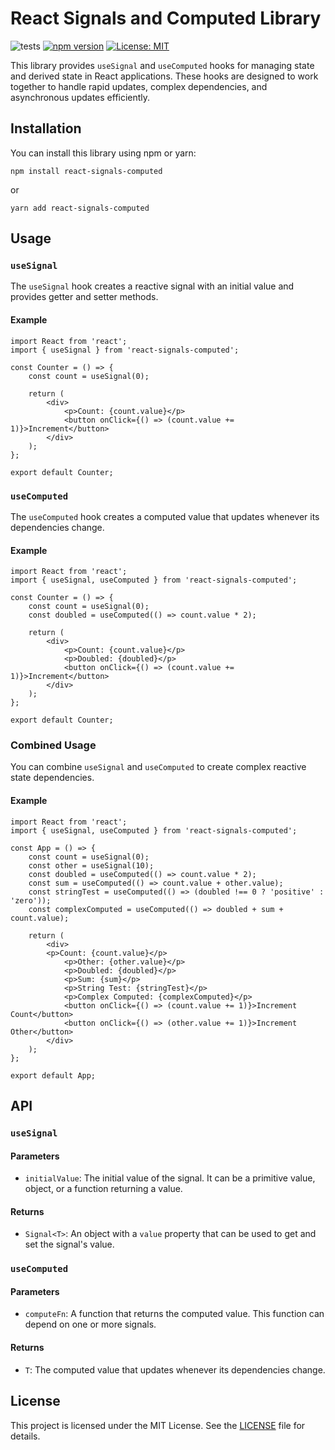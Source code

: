 # React Signals and Computed Library

![tests](https://github.com/benjamindigiorgio/react-computed-ref/workflows/test/badge.svg?branch=main)
[![npm version](https://badge.fury.io/js/react-signals-computed.svg)](https://badge.fury.io/js/react-signals-computed)
[![License: MIT](https://img.shields.io/badge/License-MIT-yellow.svg)](https://opensource.org/licenses/MIT)

This library provides `useSignal` and `useComputed` hooks for managing state and derived state in React applications. These hooks are designed to work together to handle rapid updates, complex dependencies, and asynchronous updates efficiently.

## Installation

You can install this library using npm or yarn:

    npm install react-signals-computed

or

    yarn add react-signals-computed

## Usage

### `useSignal`

The `useSignal` hook creates a reactive signal with an initial value and provides getter and setter methods.

#### Example

    import React from 'react';
    import { useSignal } from 'react-signals-computed';

    const Counter = () => {
    	const count = useSignal(0);

    	return (
    		<div>
    			<p>Count: {count.value}</p>
    			<button onClick={() => (count.value += 1)}>Increment</button>
    		</div>
    	);
    };

    export default Counter;

### `useComputed`

The `useComputed` hook creates a computed value that updates whenever its dependencies change.

#### Example

    import React from 'react';
    import { useSignal, useComputed } from 'react-signals-computed';

    const Counter = () => {
    	const count = useSignal(0);
    	const doubled = useComputed(() => count.value * 2);

    	return (
    		<div>
    			<p>Count: {count.value}</p>
    			<p>Doubled: {doubled}</p>
    			<button onClick={() => (count.value += 1)}>Increment</button>
    		</div>
    	);
    };

    export default Counter;

### Combined Usage

You can combine `useSignal` and `useComputed` to create complex reactive state dependencies.

#### Example

    import React from 'react';
    import { useSignal, useComputed } from 'react-signals-computed';

    const App = () => {
    	const count = useSignal(0);
    	const other = useSignal(10);
    	const doubled = useComputed(() => count.value * 2);
    	const sum = useComputed(() => count.value + other.value);
    	const stringTest = useComputed(() => (doubled !== 0 ? 'positive' : 'zero'));
    	const complexComputed = useComputed(() => doubled + sum + count.value);

    	return (
    		<div>
    		<p>Count: {count.value}</p>
    			<p>Other: {other.value}</p>
    			<p>Doubled: {doubled}</p>
    			<p>Sum: {sum}</p>
    			<p>String Test: {stringTest}</p>
    			<p>Complex Computed: {complexComputed}</p>
    			<button onClick={() => (count.value += 1)}>Increment Count</button>
    			<button onClick={() => (other.value += 1)}>Increment Other</button>
    		</div>
    	);
    };

    export default App;

## API

### `useSignal`

#### Parameters

- `initialValue`: The initial value of the signal. It can be a primitive value, object, or a function returning a value.

#### Returns

- `Signal<T>`: An object with a `value` property that can be used to get and set the signal's value.

### `useComputed`

#### Parameters

- `computeFn`: A function that returns the computed value. This function can depend on one or more signals.

#### Returns

- `T`: The computed value that updates whenever its dependencies change.

## License

This project is licensed under the MIT License. See the [LICENSE](LICENSE) file for details.

